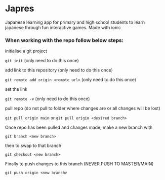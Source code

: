 # Japres
Japanese learning app for primary and high school students to learn japanese through fun interactive games. Made with ionic
### When working with the repo follow below steps:
initialise a git project  

`git init` (only need to do this once)   

add link to this repository (only need to do this once)  

`git remote add origin <remote url>` (only need to do this once)    

set the link  

`git remote -v` (only need to do this once)   

pull repo (do not pull to folder where changes are or all changes will be lost)  

`git pull origin main` or `git pull origin <desired branch>`  


Once repo has been pulled and changes made, make a new branch with  

`git branch <new branch>`  

then to swap to that branch  

`git checkout <new branch>`  

Finally to push changes to this branch (NEVER PUSH TO MASTER/MAIN)  

`git push origin <new branch>`  
